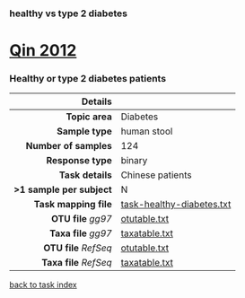 ### healthy vs type 2 diabetes
# [Qin 2012]( ../docs/qin2012.html )
### Healthy or type 2 diabetes patients

| Details                   |                                                           |
| ------------------------: |-----------------------------------------------------------|
| **Topic area**                | Diabetes                                                |
| **Sample type**               | human stool                                         |
| **Number of samples**         | 124                                         |
| **Response type**             | binary                                           |
| **Task details**              | Chinese patients                                  |
| **>1 sample per subject**     | N                                        |
| **Task mapping file**         | [task-healthy-diabetes.txt](../datasets/qin2012/task-healthy-diabetes.txt)                                 |
| **OTU file** *gg97*           | [otutable.txt](.NA)                             |
| **Taxa file** *gg97*          | [taxatable.txt](.NA)                          |
| **OTU file** *RefSeq*         | [otutable.txt](../datasets/qin2012/otutable.txt)                    |
| **Taxa file** *RefSeq*        | [taxatable.txt](../datasets/qin2012/taxatable.txt)                  |


[back to task index](../README.md)